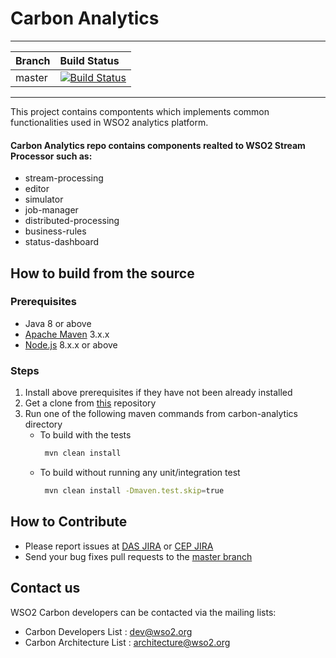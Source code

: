 # Carbon Analytics
---

|  Branch | Build Status |
| :------------ |:-------------
| master      | [![Build Status](https://wso2.org/jenkins/job/platform-builds/job/carbon-analytics/badge/icon)](https://wso2.org/jenkins/job/platform-builds/job/carbon-analytics/) |

---

This project contains compontents which implements common functionalities used in WSO2 analytics platform.

#### Carbon Analytics repo contains components realted to WSO2 Stream Processor such as:

* stream-processing
* editor      
* simulator 
* job-manager
* distributed-processing
* business-rules 
* status-dashboard

## How to build from the source
### Prerequisites
* Java 8 or above
* [Apache Maven](https://maven.apache.org/download.cgi#) 3.x.x
* [Node.js](https://nodejs.org/en/) 8.x.x or above
### Steps
1. Install above prerequisites if they have not been already installed
2. Get a clone from [this](https://github.com/wso2/carbon-analytics.git) repository
3. Run one of the following maven commands from carbon-analytics directory
   * To build with the tests
        ```bash
         mvn clean install 
        ```
   * To build without running any unit/integration test
        ```bash
         mvn clean install -Dmaven.test.skip=true
        ```
## How to Contribute
* Please report issues at [DAS JIRA](https://wso2.org/jira/browse/DAS) or [CEP JIRA](https://wso2.org/jira/browse/CEP)
* Send your bug fixes pull requests to the [master branch](https://github.com/wso2/carbon-analytics/tree/master)

## Contact us
WSO2 Carbon developers can be contacted via the mailing lists:

* Carbon Developers List : dev@wso2.org
* Carbon Architecture List : architecture@wso2.org
